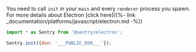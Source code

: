 You need to call `init` in your `main` and every `renderer` process you spawn.
For more details about Electron [click here]({%- link _documentation/platforms/javascript/electron.md -%})  

```javascript
import * as Sentry from '@sentry/electron';

Sentry.init({dsn: '___PUBLIC_DSN___'});
```
